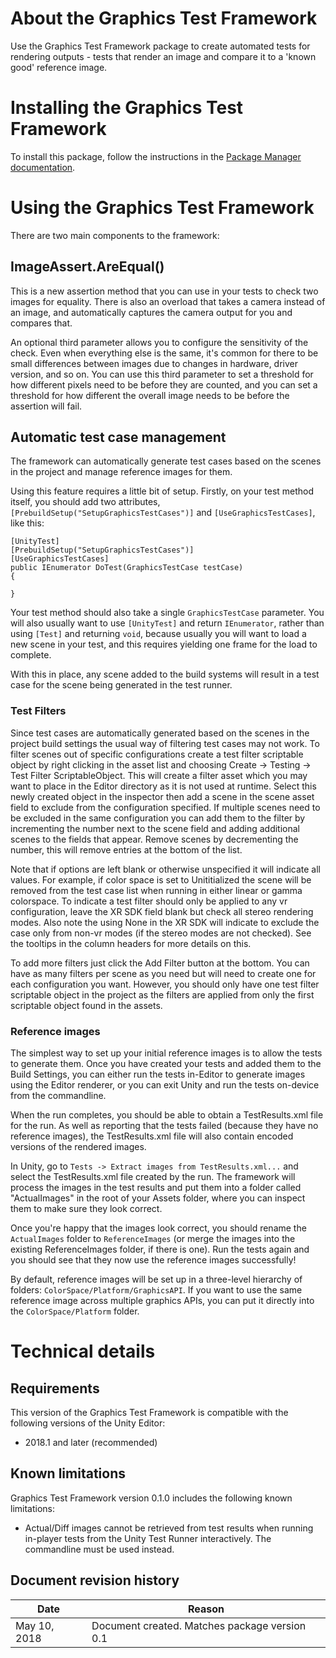 # About the Graphics Test Framework

Use the Graphics Test Framework package to create automated tests for rendering outputs - tests that render an image and compare it to a 'known good' reference image.

# Installing the Graphics Test Framework

To install this package, follow the instructions in the [Package Manager documentation](https://docs.unity3d.com/Packages/com.unity.package-manager-ui@latest/index.html).

<a name="UsingPackageName"></a>
# Using the Graphics Test Framework

There are two main components to the framework:

## ImageAssert.AreEqual()

This is a new assertion method that you can use in your tests to check two images for equality. There is also an overload that takes a camera instead of an image, and automatically captures the camera output for you and compares that.

An optional third parameter allows you to configure the sensitivity of the check. Even when everything else is the same, it's common for there to be small differences between images due to changes in hardware, driver version, and so on. You can use this third parameter to set a threshold for how different pixels need to be before they are counted, and you can set a threshold for how different the overall image needs to be before the assertion will fail.

## Automatic test case management

The framework can automatically generate test cases based on the scenes in the project and manage reference images for them.

Using this feature requires a little bit of setup. Firstly, on your test method itself, you should add two attributes, `[PrebuildSetup("SetupGraphicsTestCases")]` and `[UseGraphicsTestCases]`, like this:

```
[UnityTest]
[PrebuildSetup("SetupGraphicsTestCases")]
[UseGraphicsTestCases]
public IEnumerator DoTest(GraphicsTestCase testCase)
{

}
```

Your test method should also take a single `GraphicsTestCase` parameter. You will also usually want to use `[UnityTest]` and return `IEnumerator`, rather than using `[Test]` and returning `void`, because usually you will want to load a new scene in your test, and this requires yielding one frame for the load to complete.

With this in place, any scene added to the build systems will result in a test case for the scene being generated in the test runner.

### Test Filters
Since test cases are automatically generated based on the scenes in the project build settings the usual way of filtering test cases may not work.  To filter scenes out of specific configurations create a test filter scriptable object by right clicking in the asset list and choosing Create -> Testing -> Test Filter ScriptableObject.  This will create a filter asset which you may want to place in the Editor directory as it is not used at runtime.  Select this newly created object in the inspector then add a scene in the scene asset field to exclude from the configuration specified.  If multiple scenes need to be excluded in the same configuration you can add them to the filter by incrementing the number next to the scene field and adding additional scenes to the fields that appear.  Remove scenes by decrementing the number, this will remove entries at the bottom of the list.

Note that if options are left blank or otherwise unspecified it will indicate all values.  For example, if color space is set to Unititialized the scene will be removed from the test case list when running in either linear or gamma colorspace.  To indicate a test filter should only be applied to any vr configuration, leave the XR SDK field blank but check all stereo rendering modes.  Also note the using None in the XR SDK will indicate to exclude the case only from non-vr modes (if the stereo modes are not checked).  See the tooltips in the column headers for more details on this.

To add more filters just click the Add Filter button at the bottom.  You can have as many filters per scene as you need but will need to create one for each configuration you want.  However, you should only have one test filter scriptable object in the project as the filters are applied from only the first scriptable object found in the assets.

### Reference images

The simplest way to set up your initial reference images is to allow the tests to generate them. Once you have created your tests and added them to the Build Settings, you can either run the tests in-Editor to generate images using the Editor renderer, or you can exit Unity and run the tests on-device from the commandline.

When the run completes, you should be able to obtain a TestResults.xml file for the run. As well as reporting that the tests failed (because they have no reference images), the TestResults.xml file will also contain encoded versions of the rendered images.

In Unity, go to `Tests -> Extract images from TestResults.xml...` and select the TestResults.xml file created by the run. The framework will process the images in the test results and put them into a folder called "ActualImages" in the root of your Assets folder, where you can inspect them to make sure they look correct.

Once you're happy that the images look correct, you should rename the `ActualImages` folder to `ReferenceImages` (or merge the images into the existing ReferenceImages folder, if there is one). Run the tests again and you should see that they now use the reference images successfully!

By default, reference images will be set up in a three-level hierarchy of folders: `ColorSpace/Platform/GraphicsAPI`. If you want to use the same reference image across multiple graphics APIs, you can put it directly into the `ColorSpace/Platform` folder.

# Technical details
## Requirements

This version of the Graphics Test Framework is compatible with the following versions of the Unity Editor:

* 2018.1 and later (recommended)

## Known limitations

Graphics Test Framework version 0.1.0 includes the following known limitations:

* Actual/Diff images cannot be retrieved from test results when running in-player tests from the Unity Test Runner interactively. The commandline must be used instead.

## Document revision history
|Date|Reason|
|---|---|
|May 10, 2018|Document created. Matches package version 0.1|

